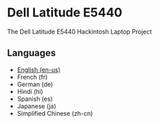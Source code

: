 # Dell Latitude E5440
The Dell Latitude E5440 Hackintosh Laptop Project

## Languages
* [English (en-us)](/README-en.md)
* French (fr)
* German (de)
* Hindi (hi)
* Spanish (es)
* Japanese (ja)
* Simplified Chinese (zh-cn)
